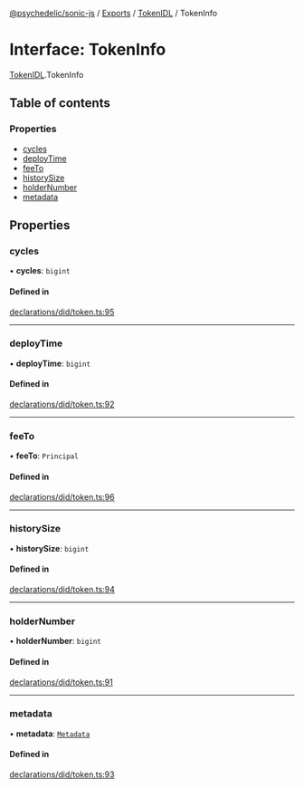 [@psychedelic/sonic-js](../README.md) / [Exports](../modules.md) / [TokenIDL](../modules/TokenIDL.md) / TokenInfo

# Interface: TokenInfo

[TokenIDL](../modules/TokenIDL.md).TokenInfo

## Table of contents

### Properties

- [cycles](TokenIDL.TokenInfo.md#cycles)
- [deployTime](TokenIDL.TokenInfo.md#deploytime)
- [feeTo](TokenIDL.TokenInfo.md#feeto)
- [historySize](TokenIDL.TokenInfo.md#historysize)
- [holderNumber](TokenIDL.TokenInfo.md#holdernumber)
- [metadata](TokenIDL.TokenInfo.md#metadata)

## Properties

### cycles

• **cycles**: `bigint`

#### Defined in

[declarations/did/token.ts:95](https://github.com/Psychedelic/sonic-js/blob/cfc7f22/src/declarations/did/token.ts#L95)

___

### deployTime

• **deployTime**: `bigint`

#### Defined in

[declarations/did/token.ts:92](https://github.com/Psychedelic/sonic-js/blob/cfc7f22/src/declarations/did/token.ts#L92)

___

### feeTo

• **feeTo**: `Principal`

#### Defined in

[declarations/did/token.ts:96](https://github.com/Psychedelic/sonic-js/blob/cfc7f22/src/declarations/did/token.ts#L96)

___

### historySize

• **historySize**: `bigint`

#### Defined in

[declarations/did/token.ts:94](https://github.com/Psychedelic/sonic-js/blob/cfc7f22/src/declarations/did/token.ts#L94)

___

### holderNumber

• **holderNumber**: `bigint`

#### Defined in

[declarations/did/token.ts:91](https://github.com/Psychedelic/sonic-js/blob/cfc7f22/src/declarations/did/token.ts#L91)

___

### metadata

• **metadata**: [`Metadata`](TokenIDL.Metadata.md)

#### Defined in

[declarations/did/token.ts:93](https://github.com/Psychedelic/sonic-js/blob/cfc7f22/src/declarations/did/token.ts#L93)
